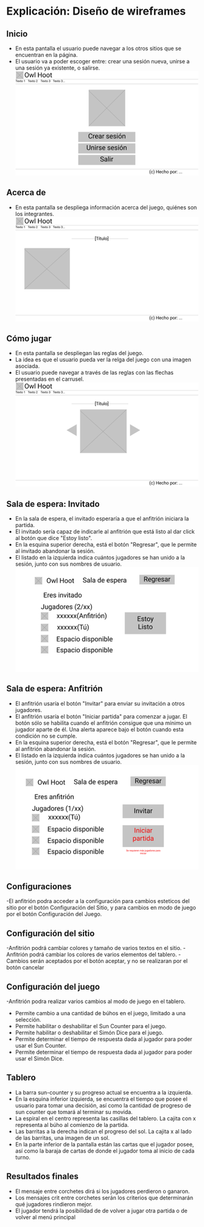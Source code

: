 # Explicación: Diseño de wireframes

## Inicio
- En esta pantalla el usuario puede navegar a los otros sitios que se encuentran en la página. 
- El usuario va a poder escoger entre: crear una sesión nueva, unirse a una sesión ya existente, o salirse. 
![Pantalla de Inicio](img/Inicio.svg)

## Acerca de 
- En esta pantalla se despliega información acerca del juego, quiénes son los integrantes. 
![Pantalla acerca de](img/AcercaDe.svg)

## Cómo jugar 
- En esta pantalla se despliegan las reglas del juego. 
- La idea es que el usuario pueda ver la relga del juego con una imagen asociada. 
- El usuario puede navegar a través de las reglas con las flechas presentadas en el carrusel. 
![Pantalla sobre cómo jugar](img/ComoJugar.svg)


## Sala de espera: Invitado

- En la sala de espera, el invitado esperaría a que el anfitrión iniciara la partida.
- El invitado sería capaz de indicarle al anfitrión que está listo al dar click al botón que dice "Estoy listo".
- En la esquina superior derecha, está el botón "Regresar", que le permite al invitado abandonar la sesión.
- El listado en la izquierda indica cuántos jugadores se han unido a la sesión, junto con sus nombres de usuario.
![Pantalla del invitado](img/SalaEspera1.svg)

## Sala de espera: Anfitrión
- El anfitrión usaría el botón "Invitar" para enviar su invitación a otros jugadores.
- El anfitrión usaría el botón "Iniciar partida" para comenzar a jugar. El botón sólo se habilita cuando el anfitrión consigue que una mínimo un jugador aparte de él. Una alerta aparece bajo el botón cuando esta condición no se cumple.
- En la esquina superior derecha, está el botón "Regresar", que le permite al anfitrión abandonar la sesión.
- El listado en la izquierda indica cuántos jugadores se han unido a la sesión, junto con sus nombres de usuario.
![Pantalla del invitado](img/SalaEspera2.svg)


## Configuraciones
-El anfitrión podra acceder a la configuración para cambios esteticos del sitio por el botón Configuración del Sitio, y para cambios en modo de juego por el botón Configuración del Juego.

## Configuración del sitio
-Anfitrión podrá cambiar colores y tamaño de varios textos en el sitio.
-Anfitrión podrá cambiar los colores de varios elementos del 
tablero.
-Cambios serán aceptados por el botón aceptar, y no se realizaran 
por el botón cancelar

## Configuración del juego
-Anfitrión podra realizar varios cambios al modo de juego en el 
tablero.
- Permite cambio a una cantidad de búhos en el juego, limitado a una selección.
- Permite habilitar o deshabilitar el Sun Counter para el juego.
- Permite habilitar o deshabilitar el Simón Dice para el juego.
- Permite determinar el tiempo de respuesta dada al jugador para
poder usar el Sun Counter.
- Permite determinar el tiempo de respuesta dada al jugador para
poder usar el Simón Dice.

## Tablero
- La barra sun-counter y su progreso actual se encuentra a la izquierda.
- En la esquina inferior izquierda, se encuentra el tiempo que posee el usuario para tomar una decisión, así como la cantidad de progreso de sun counter que tomará al terminar su movida.
- La espiral en el centro representa las casillas del tablero. La cajita con x representa al búho al comienzo de la partida.
- Las barritas a la derecha indican el progreso del sol. La cajita x al lado de las barritas, una imagen de un sol.
- En la parte inferior de la pantalla están las cartas que el jugador posee, así como la baraja de cartas de donde el jugador toma al inicio de cada turno.

## Resultados finales
- El mensaje entre corchetes dirá si los jugadores perdieron o ganaron.
- Los mensajes crit entre corchetes serán los criterios que determinarán qué jugadores rindieron mejor.
- El jugador tendrá la posibilidad de de volver a jugar otra partida o de volver al menú principal

